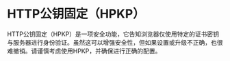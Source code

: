 # HTTP公钥固定（HPKP）

HTTP公钥固定（HPKP）是一项安全功能，它告知浏览器仅使用特定的证书密钥与服务器进行身份验证。虽然这可以增强安全性，但如果设置或升级不正确，也很难撤销。请谨慎考虑使用HPKP，并确保进行正确的配置。
